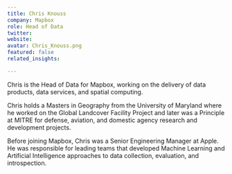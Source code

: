 ```yaml
---
title: Chris Knouss
company: Mapbox
role: Head of Data
twitter:
website:
avatar: Chris_Knouss.png
featured: false
related_insights:

---
```

Chris is the Head of Data for Mapbox, working on the delivery of data products, data services, and spatial computing.

Chris holds a Masters in Geography from the University of Maryland where he worked on the Global Landcover Facility Project and later was a Principle at MITRE for defense, aviation, and domestic agency research and development projects.

Before joining Mapbox, Chris was a Senior Engineering Manager at Apple. He was responsible for leading teams that developed Machine Learning and Artificial Intelligence approaches to data collection, evaluation, and introspection.
